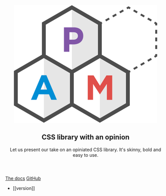 <div sg-Hero pam-theme="lighter">
    <header sg-Hero-Header>
        <div>
            <img
                src="kss-assets/img/logo.svg"
                alt="PAM"
                title="© 2016 Mr Green Tech All Rights Reserved"
                sg-Hero-Img>
        </div>
        <h2 sg-Hero-Punchline pam-typography="display">
            CSS library with an opinion
        </h2>
        <p pam-typography="subheading">
            Let us present our take on an opiniated CSS library. It's skinny, bold and easy to use.
        </p>
    </header>
    <div sg-Hero-Cta>
        <a href="./section-grids.html" pam-Button="primary large">The docs</a>
        <a href="https://github.com/mrgreentech/pam" pam-Button="tertiary large">GitHub</a>
    </div>
    <footer>
        <div pam-Menu="horizontal">
            <ul pam-Menu-List>
                <li pam-Menu-Item>[[version]]</li>
            </ul>
        </div>
    </footer>
</div>
